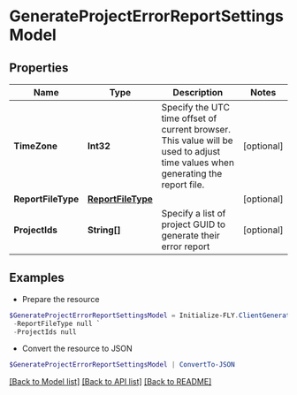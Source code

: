 # GenerateProjectErrorReportSettingsModel
## Properties

Name | Type | Description | Notes
------------ | ------------- | ------------- | -------------
**TimeZone** | **Int32** | Specify the UTC time offset of current browser. This value will be used to adjust time values when generating the report file. | [optional] 
**ReportFileType** | [**ReportFileType**](ReportFileType.md) |  | [optional] 
**ProjectIds** | **String[]** | Specify a list of project GUID to generate their error report | [optional] 

## Examples

- Prepare the resource
```powershell
$GenerateProjectErrorReportSettingsModel = Initialize-FLY.ClientGenerateProjectErrorReportSettingsModel  -TimeZone null `
 -ReportFileType null `
 -ProjectIds null
```

- Convert the resource to JSON
```powershell
$GenerateProjectErrorReportSettingsModel | ConvertTo-JSON
```

[[Back to Model list]](../README.md#documentation-for-models) [[Back to API list]](../README.md#documentation-for-api-endpoints) [[Back to README]](../README.md)
